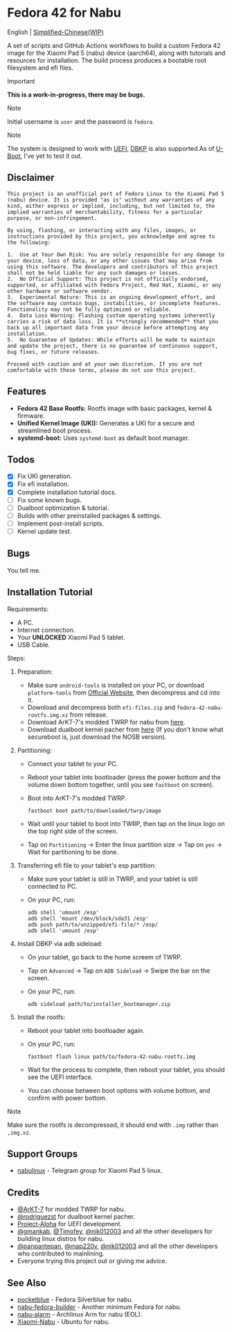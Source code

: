 # Fedora 42 for Nabu

English | [Simplified-Chinese(WIP)](./docs/README.zh.md)

A set of scripts and GitHub Actions workflows to build a custom Fedora 42 image for the Xiaomi Pad 5 (nabu) device (aarch64), along with tutorials and resources for installation. The build process produces a bootable root filesystem and efi files.

> [!IMPORTANT]
> **This is a work-in-progress, there may be bugs.**

> [!NOTE]
> Initial username is `user` and the password is `fedora`.

> [!NOTE]
> The system is designed to work with [UEFI](https://github.com/Project-Aloha/mu_aloha_platforms), [DBKP](https://github.com/rodriguezst/nabu-dualboot-img) is also supported.As of [U-Boot](https://gitlab.com/sm8150-mainline/u-boot), I've yet to test it out.


## Disclaimer

```
This project is an unofficial port of Fedora Linux to the Xiaomi Pad 5 (nabu) device. It is provided "as is" without any warranties of any kind, either express or implied, including, but not limited to, the implied warranties of merchantability, fitness for a particular purpose, or non-infringement.

By using, flashing, or interacting with any files, images, or instructions provided by this project, you acknowledge and agree to the following:

1.  Use at Your Own Risk: You are solely responsible for any damage to your device, loss of data, or any other issues that may arise from using this software. The developers and contributors of this project shall not be held liable for any such damages or losses.
2.  No Official Support: This project is not officially endorsed, supported, or affiliated with Fedora Project, Red Hat, Xiaomi, or any other hardware or software vendor.
3.  Experimental Nature: This is an ongoing development effort, and the software may contain bugs, instabilities, or incomplete features. Functionality may not be fully optimized or reliable.
4.  Data Loss Warning: Flashing custom operating systems inherently carries a risk of data loss. It is **strongly recommended** that you back up all important data from your device before attempting any installation.
5.  No Guarantee of Updates: While efforts will be made to maintain and update the project, there is no guarantee of continuous support, bug fixes, or future releases.

Proceed with caution and at your own discretion. If you are not comfortable with these terms, please do not use this project.
```

## Features

* **Fedora 42 Base Rootfs:** Rootfs image with basic packages, kernel & firmware.
* **Unified Kernel Image (UKI):** Generates a UKI for a secure and streamlined boot process.
* **systemd-boot:** Uses `systemd-boot` as default boot manager.

## Todos

* [x] Fix UKI generation.
* [x] Fix efi installation.
* [x] Complete installation tutorial docs.
* [ ] Fix some known bugs.
* [ ] Dualboot optimization & tutorial.
* [ ] Builds with other preinstalled packages & settings.
* [ ] Implement post-install scripts.
* [ ] Kernel update test.

## Bugs
You tell me.

## Installation Tutorial

Requirements:

* A PC.
* Internet connection.
* Your **UNLOCKED** Xiaomi Pad 5 tablet.
* USB Cable.

Steps:

1. Preparation:
    * Make sure `android-tools` is installed on your PC, or download `platform-tools` from [Official Website](https://developer.android.com/tools/releases/platform-tools), then decompress and cd into it.
    * Download and decompress both `efi-files.zip` and `fedora-42-nabu-rootfs.img.xz` from release.
    * Download ArKT-7's modded TWRP for nabu from [here](https://github.com/ArKT-7/twrp_device_xiaomi_nabu/releases/tag/mod_linux).
    * Download dualboot kernel pacher from [here](https://github.com/rodriguezst/nabu-dualboot-img/releases) (If you don't know what secureboot is, just download the NOSB version).

2. Partitioning:
    * Connect your tablet to your PC.
    * Reboot your tablet into bootloader (press the power bottom and the volume down bottom together, until you see `fastboot` on screen).
    * Boot into ArKT-7's modded TWRP.

        ```Shell
        fastboot boot path/to/downloaded/twrp/image
        ```

    * Wait until your tablet to boot into TWRP, then tap on the linux logo on the top right side of the screen.
    * Tap on `Partitioning` -> Enter the linux partition size -> Tap on `yes` -> Wait for partitioning to be done.

3. Transferring efi file to your tablet's esp partition:
    * Make sure your tablet is still in TWRP, and your tablet is still connected to PC.
    * On your PC, run:

        ```Shell
        adb shell 'umount /esp'
        adb shell 'mount /dev/block/sda31 /esp'
        adb push path/to/unzipped/efi-file/* /esp/
        adb shell 'umount /esp'
        ```

4. Install DBKP via adb sideload:
    * On your tablet, go back to the home screem of TWRP.
    * Tap on `Advanced` -> Tap on `ADB Sideload` -> Swipe the bar on the screen.
    * On your PC, run:

        ```Shell
        adb sideload path/to/installer_bootmanager.zip
        ```

5. Install the rootfs:
    * Reboot your tablet into bootloader again.
    * On your PC, run:

        ```Shell
        fastboot flash linux path/to/fedora-42-nabu-rootfs.img
        ```

    * Wait for the process to complete, then reboot your tablet, you should see the UEFI interface.
    * You can choose between boot options with volume bottom, and confirm with power bottom.

> [!NOTE]
> Make sure the rootfs is decompressed, it should end with `.img` rather than `,img.xz`.

## Support Groups

* [nabulinux](https://t.me/nabulinux) - Telegram group for Xiaomi Pad 5 linux.

## Credits

* [@ArKT-7](https://github.com/ArKT-7) for modded TWRP for nabu.
* [@rodriguezst](https://github.com/rodriguezst) for dualboot kernel pacher.
* [Project-Aloha](https://github.com/Project-Aloha) for UEFI development.
* [@gmankab](https://github.com/gmankab), [@Timofey](https://github.com/timoxa0), [@nik012003](https://github.com/nik012003) and all the other developers for building linux distros for nabu.
* [@panpantepan](https://gitlab.com/panpanpanpan), [@map220v](https://github.com/map220v), [@nik012003](https://github.com/nik012003) and all the other developers who contributed to mainlining.
* Everyone trying this project out or giving me advice.

## See Also

* [pocketblue](https://github.com/pocketblue/pocketblue) - Fedora Silverblue for nabu.
* [nabu-fedora-builder](https://github.com/nik012003/nabu-fedora-builder) - Another minimum Fedora for nabu.
* [nabu-alarm](https://github.com/nabu-alarm/) - Archlinux Arm for nabu (EOL).
* [Xiaomi-Nabu](https://github.com/TheMojoMan/Xiaomi-Nabu) - Ubuntu for nabu.
